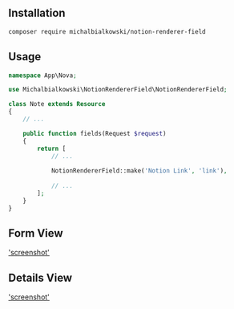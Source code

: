 ## Installation

```bash
composer require michalbialkowski/notion-renderer-field
```

## Usage

```php
namespace App\Nova;

use Michalbialkowski\NotionRendererField\NotionRendererField;

class Note extends Resource
{
	// ...

	public function fields(Request $request)
	{
		return [
			// ...
			
			NotionRendererField::make('Notion Link', 'link'),
			
			// ...
		];
	}
}
```
## Form View

['screenshot'](https://dsc.cloud/Michalbialkowski/Zrzut-ekranu-2022-10-17-o-14.45.22.png)

## Details View

['screenshot'](https://dsc.cloud/Michalbialkowski/Zrzut-ekranu-2022-10-17-o-14.36.11.png)
